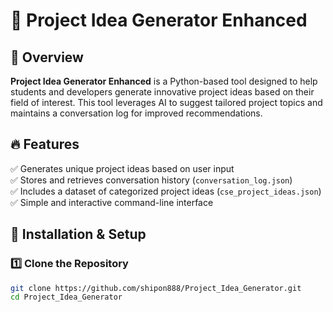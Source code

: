 # 🎯 Project Idea Generator Enhanced  

## 📌 Overview  
**Project Idea Generator Enhanced** is a Python-based tool designed to help students and developers generate innovative project ideas based on their field of interest. This tool leverages AI to suggest tailored project topics and maintains a conversation log for improved recommendations.

## 🔥 Features  
✅ Generates unique project ideas based on user input  
✅ Stores and retrieves conversation history (`conversation_log.json`)  
✅ Includes a dataset of categorized project ideas (`cse_project_ideas.json`)  
✅ Simple and interactive command-line interface  

## 🚀 Installation & Setup  
### **1️⃣ Clone the Repository**  
```bash
git clone https://github.com/shipon888/Project_Idea_Generator.git
cd Project_Idea_Generator
